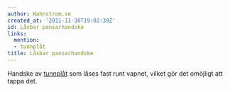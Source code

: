 ```yaml
---
author: Wahnstrom.se
created_at: '2011-11-30T19:02:39Z'
id: Låsbar pansarhandske
links:
  mention:
  - tunnplåt
title: Låsbar pansarhandske
---
```


Handske av [tunnplåt] som låses fast runt vapnet, vilket gör det omöjligt att tappa det.

  [tunnplåt]: tunnplåt